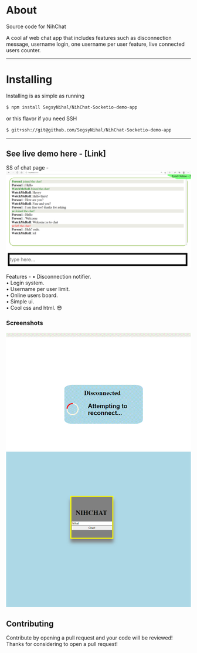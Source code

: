# About

 Source code for NihChat
 
 A cool af web chat app that includes features such as disconnection message, username login, one username per user feature, live connected users counter.
 - - - -
 # Installing 
 Installing is as simple as running <br>
 ```bash
 $ npm install SegsyNihal/NihChat-Socketio-demo-app
 ```
 or this flavor if you need SSH <br>
 ```bash
 $ git+ssh://git@github.com/SegsyNihal/NihChat-Socketio-demo-app
 ```
 
  - - - -
 
 <h2>See live demo here - [Link] </h2>
 
 SS of chat page - 
<img src = "/imgs/NihChat.png">

Features -
• Disconnection notifier. <br>
• Login system.<br>
• Username per user limit.<br>
• Online users board.<br>
• Simple ui.<br>
• Cool css and html. 😎<br>

<h3>Screenshots</h3>
<img src = "/imgs/NihChat-DC-mes.gif">
<img src = "/imgs/NihChat-login.png">

## Contributing
 Contribute by opening a pull request and your code will be reviewed! Thanks for considering to open a pull request!
